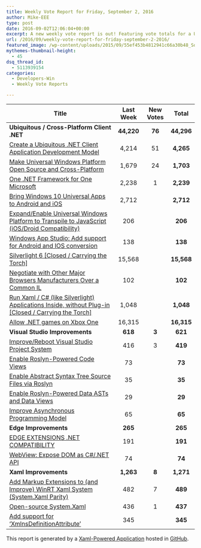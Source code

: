 ```yaml
---
title: Weekly Vote Report for Friday, September 2, 2016
author: Mike-EEE
type: post
date: 2016-09-02T12:06:04+00:00
excerpt: A new weekly vote report is out! Featuring vote totals for a Ubiquitous / Cross-Platform Client .NET (+76 New/44,296 Total), Visual Studio Improvements (+3 New/621 Total), Edge Improvements (+0 New/265 Total), and Xaml Improvements (+8 New/1,271 Total).
url: /2016/09/weekly-vote-report-for-friday-september-2-2016/
featured_image: /wp-content/uploads/2015/09/55ef453b4812941c66a30b48_Social-Profile-Thick-2561.png
mythemes-thumbnail-height:
  - 45
dsq_thread_id:
  - 5113939154
categories:
  - Developers-Win
  - Weekly Vote Reports

---
```

| Title                                                                                                    | Last Week  |      <span class="new">New Votes</span>      |   Total    |
| -------------------------------------------------------------------------------------------------------- |:----------:|:--------------------------------------------:|:----------:|
| **Ubiquitous / Cross-Platform Client .NET**                                                              | **44,220** | <span class="new"><strong>76</strong></span> | **44,296** |
| [Create a Ubiquitous .NET Client Application Development Model][1]                                       |   4,214    |         <span class="new">51</span>          | **4,265**  |
| [Make Universal Windows Platform Open Source and Cross-Platform][2]                                      |   1,679    |         <span class="new">24</span>          | **1,703**  |
| [One .NET Framework for One Microsoft][3]                                                                |   2,238    |          <span class="new">1</span>          | **2,239**  |
| [Bring Windows 10 Universal Apps to Android and iOS][4]                                                  |   2,712    |          <span class="new"></span>           | **2,712**  |
| [Expand/Enable Universal Windows Platform to Transpile to JavaScript (iOS/Droid Compatibility)][5]       |    206     |          <span class="new"></span>           |  **206**   |
| [Windows App Studio: Add support for Android and IOS conversion][6]                                      |    138     |          <span class="new"></span>           |  **138**   |
| [Silverlight 6 [Closed / Carrying the Torch]][7]                                                         |   15,568   |          <span class="new"></span>           | **15,568** |
| [Negotiate with Other Major Browsers Manufacturers Over a Common IL][8]                                  |    102     |          <span class="new"></span>           |  **102**   |
| [Run Xaml / C# (like Silverlight) Applications Inside, without Plug-in [Closed / Carrying the Torch]][9] |   1,048    |          <span class="new"></span>           | **1,048**  |
| [Allow .NET games on Xbox One][10]                                                                       |   16,315   |          <span class="new"></span>           | **16,315** |
| **Visual Studio Improvements**                                                                           |  **618**   | <span class="new"><strong>3</strong></span>  |  **621**   |
| [Improve/Reboot Visual Studio Project System][11]                                                        |    416     |          <span class="new">3</span>          |  **419**   |
| [Enable Roslyn-Powered Code Views][12]                                                                   |     73     |          <span class="new"></span>           |   **73**   |
| [Enable Abstract Syntax Tree Source Files via Roslyn][13]                                                |     35     |          <span class="new"></span>           |   **35**   |
| [Enable Roslyn-Powered Data ASTs and Data Views][14]                                                     |     29     |          <span class="new"></span>           |   **29**   |
| [Improve Asynchronous Programming Model][15]                                                             |     65     |          <span class="new"></span>           |   **65**   |
| **Edge Improvements**                                                                                    |  **265**   |  <span class="new"><strong></strong></span>  |  **265**   |
| [EDGE EXTENSIONS .NET COMPATIBILITY][16]                                                                 |    191     |          <span class="new"></span>           |  **191**   |
| [WebView: Expose DOM as C#/.NET API][17]                                                                 |     74     |          <span class="new"></span>           |   **74**   |
| **Xaml Improvements**                                                                                    | **1,263**  | <span class="new"><strong>8</strong></span>  | **1,271**  |
| [Add Markup Extensions to (and Improve) WinRT Xaml System (System.Xaml Parity)][18]                      |    482     |          <span class="new">7</span>          |  **489**   |
| [Open-source System.Xaml][19]                                                                            |    436     |          <span class="new">1</span>          |  **437**   |
| [Add support for &#8216;XmlnsDefinitionAttribute&#8217;][20]                                             |    345     |          <span class="new"></span>           |  **345**   |

This report is generated by a [Xaml-Powered Application][21] hosted in [GitHub][22].

 [1]: http://visualstudio.uservoice.com/forums/121579-visual-studio/suggestions/10027638-create-a-ubiquitous-net-client-application-develo
 [2]: https://wpdev.uservoice.com/forums/110705-dev-platform/suggestions/7989744-make-universal-windows-platform-open-source-and-cr
 [3]: http://visualstudio.uservoice.com/forums/121579-visual-studio-2015/suggestions/4249140-one-net-framework-for-one-microsoft
 [4]: https://visualstudio.uservoice.com/forums/121579-visual-studio-2015/suggestions/8912350-bring-windows-10-universal-apps-to-android-and-ios
 [5]: https://wpdev.uservoice.com/forums/110705-dev-platform/suggestions/7897380-expand-enable-universal-windows-platform-to-transp
 [6]: https://wpdev.uservoice.com/forums/216486-windows-app-studio/suggestions/9550647-add-support-for-andriod-and-ios-conversion
 [7]: http://visualstudio.uservoice.com/forums/121579-visual-studio/suggestions/3556619-silverlight-6
 [8]: https://wpdev.uservoice.com/forums/257854-microsoft-edge-developer/suggestions/11392869-negociate-with-other-major-browsers-maufacturers-o
 [9]: https://wpdev.uservoice.com/forums/257854-microsoft-edge-developer/suggestions/8022150-run-xaml-c-like-silverlight-applications-ins
 [10]: https://visualstudio.uservoice.com/forums/121579-visual-studio-2015/suggestions/4233646-allow-net-games-on-xbox-one
 [11]: http://visualstudio.uservoice.com/forums/121579-visual-studio/suggestions/9347001-improve-reboot-visual-studio-project-system
 [12]: http://visualstudio.uservoice.com/forums/121579-visual-studio/suggestions/10020390-enable-roslyn-powered-code-views
 [13]: http://visualstudio.uservoice.com/forums/121579-visual-studio-2015/suggestions/7066885-enable-abstract-syntax-tree-source-files-via-rosly
 [14]: http://visualstudio.uservoice.com/forums/121579-visual-studio/suggestions/10020525-enable-roslyn-powered-data-asts-and-data-views
 [15]: http://visualstudio.uservoice.com/forums/121579-visual-studio/suggestions/9126493-improve-asynchronous-programming-model
 [16]: https://wpdev.uservoice.com/forums/257854-microsoft-edge-developer/suggestions/9467958-edge-extensions-net-compatibility
 [17]: https://wpdev.uservoice.com/forums/110705-dev-platform/suggestions/9126583-webview-expose-dom-as-c-net-api
 [18]: https://wpdev.uservoice.com/forums/110705-dev-platform/suggestions/7232264-add-markup-extensions-to-and-improve-winrt-xaml
 [19]: http://visualstudio.uservoice.com/forums/121579-visual-studio-2015/suggestions/11234259-open-source-system-xaml
 [20]: https://wpdev.uservoice.com/forums/110705-universal-windows-platform/suggestions/9523650-add-support-for-xmlnsdefinitionattribute
 [21]: https://imgflip.com/i/h6ho2
 [22]: https://github.com/DevelopersWin/VoteReporter